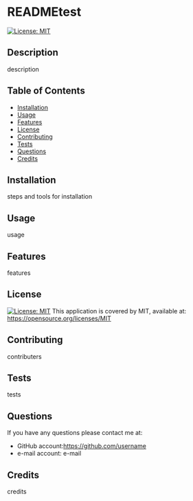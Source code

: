 # READMEtest
  
  [![License: MIT](https://img.shields.io/badge/License-MIT-blue.svg)](https://opensource.org/licenses/MIT)

  ## Description
  description

  ## Table of Contents
  - [Installation](#installation)
  - [Usage](#usage)
  - [Features](#features)
  - [License](#license)
  - [Contributing](#contributing)
  - [Tests](#tests)
  - [Questions](#questions)
  - [Credits](#credits)
  
  ## Installation
  steps and tools for installation

  ## Usage
  usage

  ## Features
  features

  ## License
  [![License: MIT](https://img.shields.io/badge/License-MIT-blue.svg)](https://opensource.org/licenses/MIT)
  This application is covered by MIT, available at:
  https://opensource.org/licenses/MIT

  ## Contributing
  contributers

  ## Tests
  tests

  ## Questions
  If you have any questions please contact me at:
   - GitHub account:https://github.com/username
   - e-mail account: e-mail

  ## Credits
  credits
 
